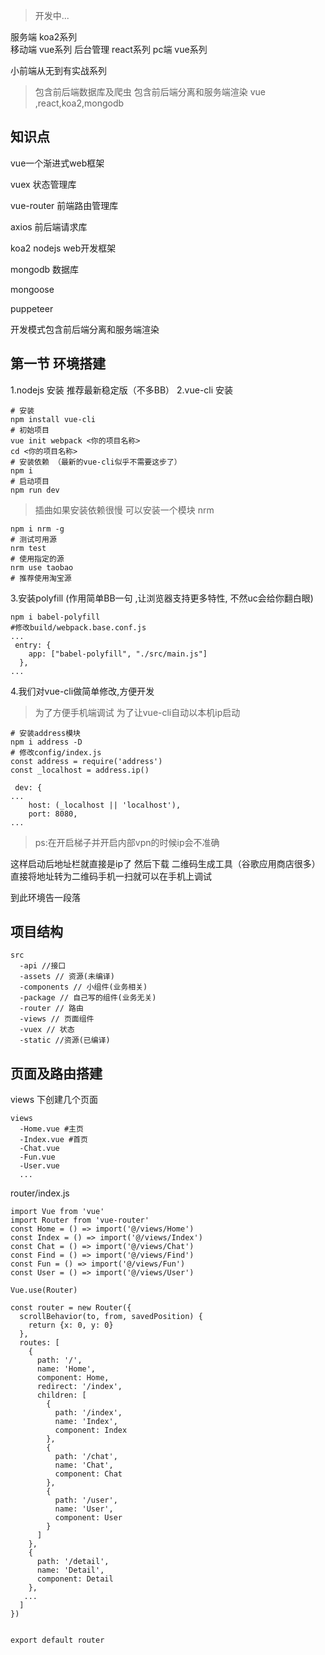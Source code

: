 > 开发中...

服务端 koa2系列  
移动端 vue系列
后台管理 react系列
pc端 vue系列

小前端从无到有实战系列
> 包含前后端数据库及爬虫 包含前后端分离和服务端渲染 vue ,react,koa2,mongodb 
## 知识点
vue一个渐进式web框架

vuex 状态管理库

vue-router 前端路由管理库

axios 前后端请求库

koa2 nodejs web开发框架

mongodb 数据库

mongoose 

puppeteer 

开发模式包含前后端分离和服务端渲染

## 第一节 环境搭建
1.nodejs 安装 推荐最新稳定版（不多BB）
2.vue-cli 安装
```
# 安装
npm install vue-cli
# 初始项目
vue init webpack <你的项目名称>
cd <你的项目名称>
# 安装依赖 （最新的vue-cli似乎不需要这步了）
npm i 
# 启动项目
npm run dev
```
> 插曲如果安装依赖很慢 可以安装一个模块 nrm
```
npm i nrm -g
# 测试可用源
nrm test
# 使用指定的源
nrm use taobao 
# 推荐使用淘宝源
```
3.安装polyfill (作用简单BB一句 ,让浏览器支持更多特性, 不然uc会给你翻白眼)
```
npm i babel-polyfill
#修改build/webpack.base.conf.js
...
 entry: {
    app: ["babel-polyfill", "./src/main.js"]
  },
...

```
4.我们对vue-cli做简单修改,方便开发
> 为了方便手机端调试 为了让vue-cli自动以本机ip启动
```
# 安装address模块
npm i address -D
# 修改config/index.js
const address = require('address')
const _localhost = address.ip()

 dev: {
...
    host: (_localhost || 'localhost'), 
    port: 8080, 
...
```
> ps:在开启梯子并开启内部vpn的时候ip会不准确

这样启动后地址栏就直接是ip了 然后下载 二维码生成工具（谷歌应用商店很多） 直接将地址转为二维码手机一扫就可以在手机上调试

到此环境告一段落

## 项目结构
```
src
  -api //接口
  -assets // 资源(未编译)
  -components // 小组件(业务相关)
  -package // 自己写的组件(业务无关)
  -router // 路由
  -views // 页面组件
  -vuex // 状态
  -static //资源(已编译)
```
## 页面及路由搭建
views 下创建几个页面
```
views
  -Home.vue #主页
  -Index.vue #首页
  -Chat.vue 
  -Fun.vue 
  -User.vue
  ...
```
router/index.js
```
import Vue from 'vue'
import Router from 'vue-router'
const Home = () => import('@/views/Home')
const Index = () => import('@/views/Index')
const Chat = () => import('@/views/Chat')
const Find = () => import('@/views/Find')
const Fun = () => import('@/views/Fun')
const User = () => import('@/views/User')

Vue.use(Router)

const router = new Router({
  scrollBehavior(to, from, savedPosition) {
    return {x: 0, y: 0}
  },
  routes: [
    {
      path: '/',
      name: 'Home',
      component: Home,
      redirect: '/index',
      children: [
        {
          path: '/index',
          name: 'Index',
          component: Index
        },
        {
          path: '/chat',
          name: 'Chat',
          component: Chat
        },
        {
          path: '/user',
          name: 'User',
          component: User
        }
      ]
    },
    {
      path: '/detail',
      name: 'Detail',
      component: Detail
    },
   ...
  ]
})


export default router

```





